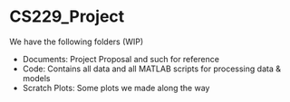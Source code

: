 # CS229_Project


We have the following folders (WIP)
* Documents: Project Proposal and such for reference
* Code: Contains all data and all MATLAB scripts for processing data & models
* Scratch Plots: Some plots we made along the way
